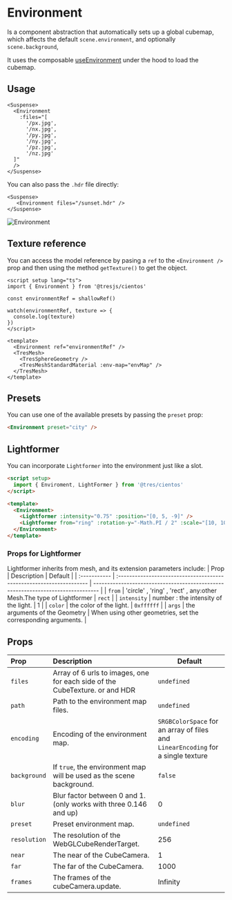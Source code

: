 # Environment

<DocsDemo>
  <EnvironmentDemo />
</DocsDemo>

Is a component abstraction that automatically sets up a global cubemap, which affects the default `scene.environment`, and optionally `scene.background`,

It uses the composable [useEnvironment](/guide/staging/use-environment) under the hood to load the cubemap.

## Usage

```vue
<Suspense>
  <Environment
    :files="[
      '/px.jpg',
      '/nx.jpg',
      '/py.jpg',
      '/ny.jpg',
      '/pz.jpg',
      '/nz.jpg'
  ]"
  />
</Suspense>
```

You can also pass the `.hdr` file directly:

```vue
<Suspense>
   <Environment files="/sunset.hdr" />
</Suspense>
```

![Environment](/cientos/envmaps.png)

## Texture reference

You can access the model reference by pasing a `ref` to the `<Environment />` prop and then using the method `getTexture()` to get the object.

```vue{4,6,9,14,17}
<script setup lang="ts">
import { Environment } from '@tresjs/cientos'

const environmentRef = shallowRef()

watch(environmentRef, texture => {
  console.log(texture)
})
</script>

<template>
  <Environment ref="environmentRef" />
  <TresMesh>
    <TresSphereGeometry />
    <TresMeshStandardMaterial :env-map="envMap" />
  </TresMesh>
</template>
```

## Presets

You can use one of the available presets by passing the `preset` prop:

```html
<Environment preset="city" />
```

## Lightformer

You can incorporate `Lightformer` into the environment just like a slot.

```html
<script setup>
  import { Enviroment, LightFormer } from '@tres/cientos'
</script>

<template>
  <Environment>
    <Lightformer :intensity="0.75" :position="[0, 5, -9]" />
    <Lightformer from="ring" :rotation-y="-Math.PI / 2" :scale="[10, 10, 1]" />
  </Environment>
</template>
```

### Props for Lightformer

Lightformer inherits from mesh, and its extension parameters include:
| Prop | Description | Default |
| :----------- | :------------------------------------------------------------------- | -------------------------------------------------------------------------------- |
| `from` | 'circle' , 'ring' , 'rect' , any:other Mesh.The type of Lightformer | `rect` |
| `intensity` | number : the intensity of the light. | 1 |
| `color` | the color of the light. | `0xffffff` |
| `args` | the arguments of the Geometry | When using other geometries, set the corresponding arguments. |

## Props

| Prop         | Description                                                                 | Default                                                                          |
| :----------- | :-------------------------------------------------------------------------- | -------------------------------------------------------------------------------- |
| `files`      | Array of 6 urls to images, one for each side of the CubeTexture. or and HDR | `undefined`                                                                      |
| `path`       | Path to the environment map files.                                          | `undefined`                                                                      |
| `encoding`   | Encoding of the environment map.                                            | `SRGBColorSpace` for an array of files and `LinearEncoding` for a single texture |
| `background` | If `true`, the environment map will be used as the scene background.        | `false`                                                                          |
| `blur`       | Blur factor between 0 and 1. (only works with three 0.146 and up)           | 0                                                                                |
| `preset`     | Preset environment map.                                                     | `undefined`                                                                      |
| `resolution` | The resolution of the WebGLCubeRenderTarget.                                | 256                                                                              |
| `near`       | The near of the CubeCamera.                                                 | 1                                                                                |
| `far`        | The far of the CubeCamera.                                                  | 1000                                                                             |
| `frames`     | The frames of the cubeCamera.update.                                        | Infinity                                                                         |
